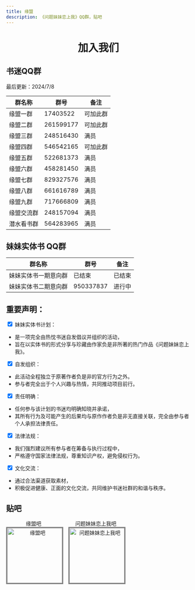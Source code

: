 ```yaml
---
title: 缘盟
description: 《问题妹妹恋上我》QQ群，贴吧
---
```


# <center>加入我们 </center> 

## 书迷QQ群
最后更新：2024/7/8

| 群名称                 | 群号              | 备注       |
|----------------------|---------------|------------|
| 缘盟一群               | 17403522     |  可加此群  |
| 缘盟二群               | 261599177    | 可加此群   |
| 缘盟三群               | 248516430     | 满员       |
| 缘盟四群               | 546542165    |     可加此群        |
| 缘盟五群               | 522681373    |    满员        |
| 缘盟六群               | 458281450    |    满员        |
| 缘盟七群               | 829327576    | 满员   |
| 缘盟八群               | 661616789    |    满员        |
| 缘盟九群               | 717666809    | 满员   |
| 缘盟交流群             | 248157094    |     满员       |
| 潜水看书群             | 564283965    | 满员       |

## 妹妹实体书 QQ群

| 群名称         | 群号         | 备注                      |
|--------------|------------|------------------------|
| 妹妹实体书一期意向群 | 已结束  | 已结束      |
| 妹妹实体书二期意向群 | 950337837   | 进行中      |

<div id="declaration">
   <h2>重要声明：</h2>
  <form id="declarationForm">
    <label>
      <input type="checkbox" name="declaration" value="bookPlan" checked onclick="return false;"> 妹妹实体书计划：<br>
      <ul>
        <li>是一项完全由热忱书迷自发倡议并组织的活动，</li>
        <li>旨在以实体书的形式分享与珍藏由作家负是非所著的热门作品《问题妹妹恋上我》。</li>
      </ul>
    </label>
    <label>
      <input type="checkbox" name="declaration" value="organize" checked onclick="return false;"> 自发组织：<br>
      <ul>
        <li>此活动全程独立于原著作者负是非的官方行为之外。</li>
        <li>参与者完全出于个人兴趣与热情，共同推动项目前行。</li>
      </ul>
    </label>
    <label>
      <input type="checkbox" name="declaration" value="responsibility" checked onclick="return false;"> 责任明确：<br>
      <ul>
        <li>任何参与该计划的书迷均明确知晓并承诺，</li>
        <li>其所有行为及可能产生的后果均与原作作者负是非无直接关联，完全由参与者个人承担法律责任。</li>
      </ul>
    </label>
    <label>
      <input type="checkbox" name="declaration" value="law" checked onclick="return false;"> 法律法规：<br>
      <ul>
        <li>我们强烈建议所有参与者在筹备与执行过程中，</li>
        <li>严格遵守国家法律法规，尊重知识产权，避免侵权行为。</li>
      </ul>
    </label>
    <label>
      <input type="checkbox" name="declaration" value="culture" checked onclick="return false;"> 文化交流：<br>
      <ul>
        <li>通过合法渠道获取素材，</li>
        <li>积极促进健康、正面的文化交流，共同维护书迷社群的和谐与秩序。</li>
      </ul>
    </label>
  </form>
</div>


## 贴吧

<div style="display: flex; align-items: flex-start;">
  <div style="margin-right: 20px; text-align: center;">
    <div>缘盟吧</div>
    <a href="http://tieba.baidu.com/" style="display: block; width: 150px; height: 150px;">
      <img src="/ymb.jpg" alt="缘盟吧" style="width: 100%; height: 100%; object-fit: cover; border: 3px solid gray;">
    </a>
  </div>
  <div style="text-align: center;">
    <div>问题妹妹恋上我吧</div>
    <a href="http://tieba.baidu.com/" style="display: block; width: 150px; height: 150px;">
      <img src="/wtmmlsw.jpg" alt="问题妹妹恋上我吧" style="width: 100%; height: 100%; object-fit: cover; border: 3px solid gray;">
    </a>
  </div>
</div>

